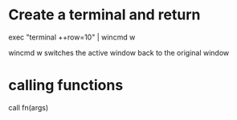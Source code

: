 # Create a terminal and return 
exec "terminal ++row=10" | wincmd w

wincmd w switches the active window back to the original window

# calling functions

call fn(args)


